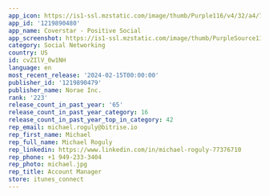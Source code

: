 ```yaml
---
app_icon: https://is1-ssl.mzstatic.com/image/thumb/Purple116/v4/32/a4/7a/32a47a9f-c14a-1631-f53e-ec24c85931cd/AppIconCoverstar-0-0-1x_U007emarketing-0-7-0-85-220.png/1024x1024bb.png
app_id: '1219890480'
app_name: Coverstar - Positive Social
app_screenshot: https://is1-ssl.mzstatic.com/image/thumb/PurpleSource116/v4/ba/e7/16/bae716c2-7529-bcac-dc80-5bdb7278f5fc/5eac2683-b035-41d6-a88a-55e5b4c6eac3_ss-1.jpg/1242x2688bb.png
category: Social Networking
country: US
id: cvZIlV_0w1NH
language: en
most_recent_release: '2024-02-15T00:00:00'
publisher_id: '1219890479'
publisher_name: Norae Inc.
rank: '223'
release_count_in_past_year: '65'
release_count_in_past_year_category: 16
release_count_in_past_year_top_in_category: 42
rep_email: michael.roguly@bitrise.io
rep_first_name: Michael
rep_full_name: Michael Roguly
rep_linkedin: https://www.linkedin.com/in/michael-roguly-77376710
rep_phone: +1 949-233-3404
rep_photo: michael.jpg
rep_title: Account Manager
store: itunes_connect
---
```

